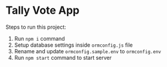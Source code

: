 # Tally Vote App

Steps to run this project:

1. Run `npm i` command
2. Setup database settings inside `ormconfig.js` file
3. Rename and update `ormconfig.sample.env` to `ormconfig.env`
4. Run `npm start` command to start server
